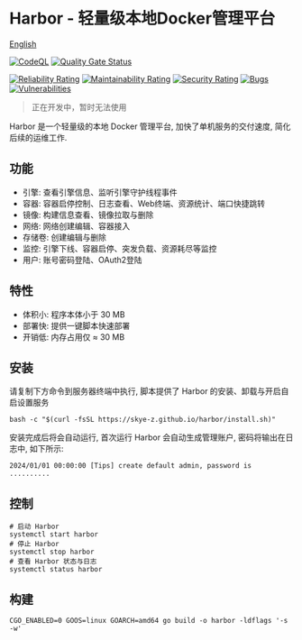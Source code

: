 # Harbor - 轻量级本地Docker管理平台

[English](README_en.md)

[![CodeQL](https://github.com/skye-z/harbor/workflows/CodeQL/badge.svg)](https://github.com/skye-z/harbor/security/code-scanning)
[![Quality Gate Status](https://sonarcloud.io/api/project_badges/measure?project=skye-z_harbor&metric=alert_status)](https://sonarcloud.io/summary/new_code?id=skye-z_harbor)

[![Reliability Rating](https://sonarcloud.io/api/project_badges/measure?project=skye-z_harbor&metric=reliability_rating)](https://sonarcloud.io/summary/new_code?id=skye-z_harbor)
[![Maintainability Rating](https://sonarcloud.io/api/project_badges/measure?project=skye-z_harbor&metric=sqale_rating)](https://sonarcloud.io/summary/new_code?id=skye-z_harbor)
[![Security Rating](https://sonarcloud.io/api/project_badges/measure?project=skye-z_harbor&metric=security_rating)](https://sonarcloud.io/summary/new_code?id=skye-z_harbor)
[![Bugs](https://sonarcloud.io/api/project_badges/measure?project=skye-z_harbor&metric=bugs)](https://sonarcloud.io/summary/new_code?id=skye-z_harbor)
[![Vulnerabilities](https://sonarcloud.io/api/project_badges/measure?project=skye-z_harbor&metric=vulnerabilities)](https://sonarcloud.io/summary/new_code?id=skye-z_harbor)

> 正在开发中，暂时无法使用

Harbor 是一个轻量级的本地 Docker 管理平台, 加快了单机服务的交付速度, 简化后续的运维工作.

## 功能

* 引擎: 查看引擎信息、监听引擎守护线程事件
* 容器: 容器启停控制、日志查看、Web终端、资源统计、端口快捷跳转
* 镜像: 构建信息查看、镜像拉取与删除
* 网络: 网络创建编辑、容器接入
* 存储卷: 创建编辑与删除
* 监控: 引擎下线、容器启停、突发负载、资源耗尽等监控
* 用户: 账号密码登陆、OAuth2登陆

## 特性

* 体积小: 程序本体小于 30 MB
* 部署快: 提供一键脚本快速部署
* 开销低: 内存占用仅 ≈ 30 MB

## 安装

请复制下方命令到服务器终端中执行, 脚本提供了 Harbor 的安装、卸载与开启自启设置服务

```shell
bash -c "$(curl -fsSL https://skye-z.github.io/harbor/install.sh)"
```

安装完成后将会自动运行, 首次运行 Harbor 会自动生成管理账户, 密码将输出在日志中, 如下所示:

```log
2024/01/01 00:00:00 [Tips] create default admin, password is ..........
```

## 控制

```shell
# 启动 Harbor
systemctl start harbor
# 停止 Harbor
systemctl stop harbor
# 查看 Harbor 状态与日志
systemctl status harbor
```

## 构建

```shell
CGO_ENABLED=0 GOOS=linux GOARCH=amd64 go build -o harbor -ldflags '-s -w'
```
